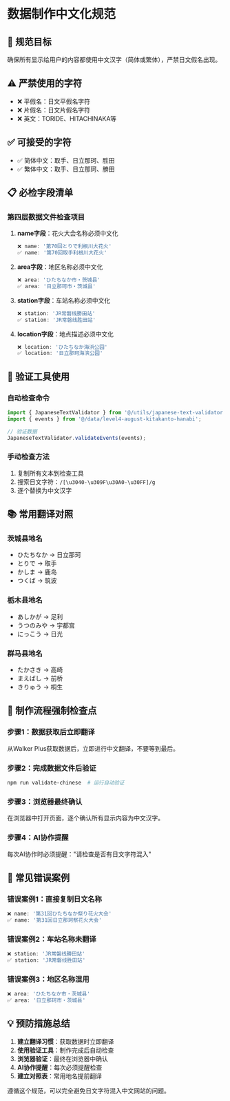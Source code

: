 # 数据制作中文化规范

## 🎯 规范目标
确保所有显示给用户的内容都使用中文汉字（简体或繁体），严禁日文假名出现。

## ⚠️ 严禁使用的字符
- ❌ 平假名：日文平假名字符
- ❌ 片假名：日文片假名字符
- ❌ 英文：TORIDE、HITACHINAKA等

## ✅ 可接受的字符
- ✅ 简体中文：取手、日立那珂、胜田
- ✅ 繁体中文：取手、日立那珂、勝田

## 📋 必检字段清单

### 第四层数据文件检查项目
1. **name字段**：花火大会名称必须中文化
   ```typescript
   ❌ name: '第70回とりで利根川大花火'
   ✅ name: '第70回取手利根川大花火'
   ```

2. **area字段**：地区名称必须中文化
   ```typescript
   ❌ area: 'ひたちなか市・茨城县'
   ✅ area: '日立那珂市・茨城县'
   ```

3. **station字段**：车站名称必须中文化
   ```typescript
   ❌ station: 'JR常磐线勝田站'
   ✅ station: 'JR常磐线胜田站'
   ```

4. **location字段**：地点描述必须中文化
   ```typescript
   ❌ location: 'ひたちなか海浜公园'
   ✅ location: '日立那珂海滨公园'
   ```

## 🔧 验证工具使用

### 自动检查命令
```typescript
import { JapaneseTextValidator } from '@/utils/japanese-text-validator';
import { events } from '@/data/level4-august-kitakanto-hanabi';

// 验证数据
JapaneseTextValidator.validateEvents(events);
```

### 手动检查方法
1. 复制所有文本到检查工具
2. 搜索日文字符：`/[\u3040-\u309F\u30A0-\u30FF]/g`
3. 逐个替换为中文汉字

## 📚 常用翻译对照

### 茨城县地名
- ひたちなか → 日立那珂
- とりで → 取手
- かしま → 鹿岛
- つくば → 筑波

### 栃木县地名
- あしかが → 足利
- うつのみや → 宇都宫
- にっこう → 日光

### 群马县地名
- たかさき → 高崎
- まえばし → 前桥
- きりゅう → 桐生

## 🚨 制作流程强制检查点

### 步骤1：数据获取后立即翻译
从Walker Plus获取数据后，立即进行中文翻译，不要等到最后。

### 步骤2：完成数据文件后验证
```bash
npm run validate-chinese  # 运行自动验证
```

### 步骤3：浏览器最终确认
在浏览器中打开页面，逐个确认所有显示内容为中文汉字。

### 步骤4：AI协作提醒
每次AI协作时必须提醒："请检查是否有日文字符混入"

## 📖 常见错误案例

### 错误案例1：直接复制日文名称
```typescript
❌ name: '第31回ひたちなか祭り花火大会'
✅ name: '第31回日立那珂祭花火大会'
```

### 错误案例2：车站名称未翻译
```typescript
❌ station: 'JR常磐线勝田站'
✅ station: 'JR常磐线胜田站'
```

### 错误案例3：地区名称混用
```typescript
❌ area: 'ひたちなか市・茨城县'
✅ area: '日立那珂市・茨城县'
```

## 💡 预防措施总结

1. **建立翻译习惯**：获取数据时立即翻译
2. **使用验证工具**：制作完成后自动检查
3. **浏览器验证**：最终在浏览器中确认
4. **AI协作提醒**：每次必须提醒检查
5. **建立对照表**：常用地名提前翻译

遵循这个规范，可以完全避免日文字符混入中文网站的问题。 
